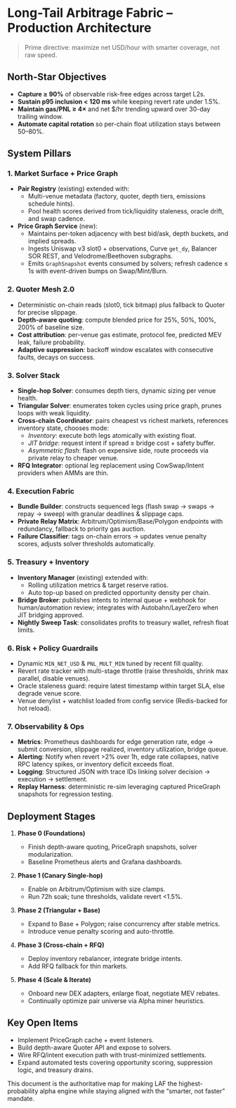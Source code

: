 # Long-Tail Arbitrage Fabric – Production Architecture

> Prime directive: maximize net USD/hour with smarter coverage, not raw speed.

## North-Star Objectives

- **Capture ≥ 90%** of observable risk-free edges across target L2s.
- **Sustain p95 inclusion < 120 ms** while keeping revert rate under 1.5%.
- **Maintain gas/PNL ≥ 4×** and net $/hr trending upward over 30-day trailing window.
- **Automate capital rotation** so per-chain float utilization stays between 50–80%.

## System Pillars

### 1. Market Surface + Price Graph
- **Pair Registry** (existing) extended with:
  - Multi-venue metadata (factory, quoter, depth tiers, emissions schedule hints).
  - Pool health scores derived from tick/liquidity staleness, oracle drift, and swap cadence.
- **Price Graph Service** (new):
  - Maintains per-token adjacency with best bid/ask, depth buckets, and implied spreads.
  - Ingests Uniswap v3 slot0 + observations, Curve `get_dy`, Balancer SOR REST, and Velodrome/Beethoven subgraphs.
  - Emits `GraphSnapshot` events consumed by solvers; refresh cadence ≤ 1s with event-driven bumps on Swap/Mint/Burn.

### 2. Quoter Mesh 2.0
- Deterministic on-chain reads (slot0, tick bitmap) plus fallback to Quoter for precise slippage.
- **Depth-aware quoting**: compute blended price for 25%, 50%, 100%, 200% of baseline size.
- **Cost attribution**: per-venue gas estimate, protocol fee, predicted MEV leak, failure probability.
- **Adaptive suppression**: backoff window escalates with consecutive faults, decays on success.

### 3. Solver Stack
- **Single-hop Solver**: consumes depth tiers, dynamic sizing per venue health.
- **Triangular Solver**: enumerates token cycles using price graph, prunes loops with weak liquidity.
- **Cross-chain Coordinator**: pairs cheapest vs richest markets, references inventory state, chooses mode:
  - *Inventory*: execute both legs atomically with existing float.
  - *JIT bridge*: request intent if spread ≥ bridge cost + safety buffer.
  - *Asymmetric flash*: flash on expensive side, route proceeds via private relay to cheaper venue.
- **RFQ Integrator**: optional leg replacement using CowSwap/Intent providers when AMMs are thin.

### 4. Execution Fabric
- **Bundle Builder**: constructs sequenced legs (flash swap → swaps → repay → sweep) with granular deadlines & slippage caps.
- **Private Relay Matrix**: Arbitrum/Optimism/Base/Polygon endpoints with redundancy, fallback to priority gas auction.
- **Failure Classifier**: tags on-chain errors → updates venue penalty scores, adjusts solver thresholds automatically.

### 5. Treasury + Inventory
- **Inventory Manager** (existing) extended with:
  - Rolling utilization metrics & target reserve ratios.
  - Auto top-up based on predicted opportunity density per chain.
- **Bridge Broker**: publishes intents to internal queue + webhook for human/automation review; integrates with Autobahn/LayerZero when JIT bridging approved.
- **Nightly Sweep Task**: consolidates profits to treasury wallet, refresh float limits.

### 6. Risk + Policy Guardrails
- Dynamic `MIN_NET_USD` & `PNL_MULT_MIN` tuned by recent fill quality.
- Revert rate tracker with multi-stage throttle (raise thresholds, shrink max parallel, disable venues).
- Oracle staleness guard: require latest timestamp within target SLA, else degrade venue score.
- Venue denylist + watchlist loaded from config service (Redis-backed for hot reload).

### 7. Observability & Ops
- **Metrics**: Prometheus dashboards for edge generation rate, edge -> submit conversion, slippage realized, inventory utilization, bridge queue.
- **Alerting**: Notify when revert >2% over 1h, edge rate collapses, native RPC latency spikes, or inventory deficit exceeds float.
- **Logging**: Structured JSON with trace IDs linking solver decision → execution → settlement.
- **Replay Harness**: deterministic re-sim leveraging captured PriceGraph snapshots for regression testing.

## Deployment Stages

1. **Phase 0 (Foundations)**
   - Finish depth-aware quoting, PriceGraph snapshots, solver modularization.
   - Baseline Prometheus alerts and Grafana dashboards.

2. **Phase 1 (Canary Single-hop)**
   - Enable on Arbitrum/Optimism with size clamps.
   - Run 72h soak; tune thresholds, validate revert <1.5%.

3. **Phase 2 (Triangular + Base)**
   - Expand to Base + Polygon; raise concurrency after stable metrics.
   - Introduce venue penalty scoring and auto-throttle.

4. **Phase 3 (Cross-chain + RFQ)**
   - Deploy inventory rebalancer, integrate bridge intents.
   - Add RFQ fallback for thin markets.

5. **Phase 4 (Scale & Iterate)**
   - Onboard new DEX adapters, enlarge float, negotiate MEV rebates.
   - Continually optimize pair universe via Alpha miner heuristics.

## Key Open Items

- Implement PriceGraph cache + event listeners.
- Build depth-aware Quoter API and expose to solvers.
- Wire RFQ/intent execution path with trust-minimized settlements.
- Expand automated tests covering opportunity scoring, suppression logic, and treasury drains.

This document is the authoritative map for making LAF the highest-probability alpha engine while staying aligned with the “smarter, not faster” mandate.

